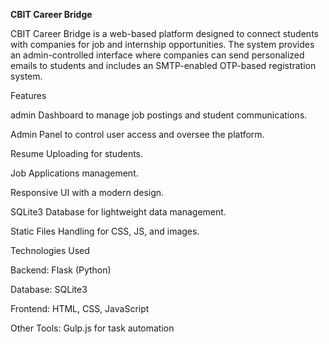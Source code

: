 **CBIT Career Bridge**

CBIT Career Bridge is a web-based platform designed to connect students with companies for job and internship opportunities. The system provides an admin-controlled interface where companies can send personalized emails to students and includes an SMTP-enabled OTP-based registration system.

Features

admin Dashboard to manage job postings and student communications.

Admin Panel to control user access and oversee the platform.

Resume Uploading for students.

Job Applications management.

Responsive UI with a modern design.

SQLite3 Database for lightweight data management.

Static Files Handling for CSS, JS, and images.

Technologies Used

Backend: Flask (Python)

Database: SQLite3

Frontend: HTML, CSS, JavaScript

Other Tools: Gulp.js for task automation

